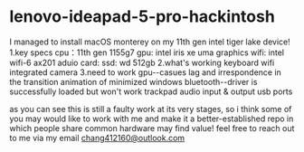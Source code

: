 # lenovo-ideapad-5-pro-hackintosh
I managed to install macOS monterey on my 11th gen intel tiger lake device!
1.key specs
cpu：11th gen 1155g7
gpu: intel iris xe uma graphics
wifi: intel wifi-6 ax201
aduio card:
ssd: wd 512gb
2.what's working
keyboard
wifi
integrated camera
3.need to work
gpu--casues lag and irrespondence in the transition animation of minimized windows
bluetooth--driver is successfully loaded but won't work
trackpad
audio input & output
usb ports

as you can see this is still a faulty work at its very stages, so i think some of you may would like to work with me and make it a better-established repo in which people share common hardware may find value!
feel free to reach out to me via my email chang412160@outlook.com
